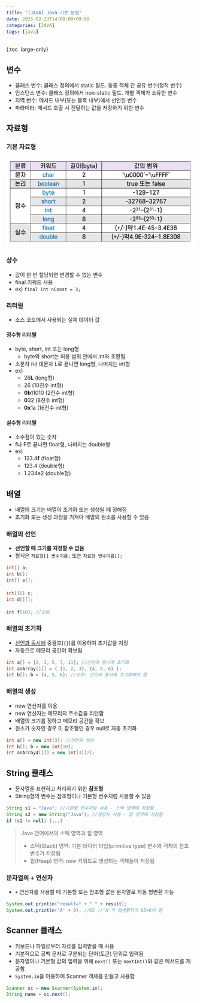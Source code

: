 ```yaml
---
title: "[JAVA] Java 기본 문법"
date: 2025-02-23T14:00:00+09:00
categories: [JAVA]
tags: [java]
---
```


{:toc .large-only}

## 변수

- 클래스 변수: 클래스 정의에서 static 필드. 동종 객체 간 공유 변수(정적 변수)
- 인스턴스 변수: 클래스 정의에서 non-static 필드. 개별 객체가 소유한 변수
- 지역 변수: 메서드 내부(또는 블록 내부)에서 선언된 변수
- 파라미터: 메서드 호출 시 전달하는 값을 저장하기 위한 변수

## 자료형

### 기본 자료형

<img src="../../assets/img/blog/2025-02-22-java-basic-grammar_01.png">

### 상수

- 값이 한 번 할당되면 변경할 수 없는 변수
- final 키워드 사용
- ex) `final int nConst = 3;`

### 리터럴

- 소스 코드에서 사용되는 실제 데이터 값

#### 정수형 리터럴

- byte, short, int 또는 long형
  - byte와 short는 허용 범위 안에서 int와 호환됨
- 소문자 i나 대문자 L로 끝나면 long형, 나머지는 int형
- ex)
  - 26**L** (long형)
  - 26 (10진수 int형)
  - **0b**11010 (2진수 int형)
  - **0**32 (8진수 int형)
  - **0x**1a (16진수 int형)

#### 실수형 리터럴

- 소수점이 있는 숫자
- f나 F로 끝나면 float형, 나머지는 double형
- ex)
  - 123.4**f** (float형)
  - 123.4 (double형)
  - 1.234e2 (double형)

## 배열

- 배열의 크기는 배열이 초기화 또는 생성될 때 정해짐
- 초기화 또는 생성 과정을 거쳐야 배열의 원소를 사용할 수 있음

### 배열의 선언

- **선언할 때 크기를 지정할 수 없음**
- 형식은 `자료형[] 변수이름;` 또는 `자료형 변수이름[];`

```java
int[] a;
int b[];
int[] e[];

int[][] c;
int d[][];

int f[10]; //오류
```

### 배열의 초기화

- <u>선언과 동시에</u> 중괄호(`{}`)를 이용하여 초기값을 지정
- 자동으로 메모리 공간이 확보됨

```java
int a[] = {2, 3, 5, 7, 11}; //선언과 동시에 초기화
int anArray[][] = { {1, 2, 3}, {4, 5, 6} };
int b[]; b = {4, 5, 6}; //오류: 선언과 동시에 초기화해야 함
```

### 배열의 생성

- new 연산자를 이용
- new 연산자는 메모리의 주소값을 리턴함
- 배열의 크기를 정하고 메모리 공간을 확보
- 원소가 숫자인 경우 0, 참조형인 경우 null로 자동 초기화

```java
int a[] = new int[3]; //선언과 생성
int b[]; b = new int[10];
int anArray4[][] = new int[3][2];
```

## String 클래스

- 문자열을 표현하고 처리하기 위한 **참조형**
- String형의 변수는 참조형이나 기본형 변수처럼 사용할 수 있음

```java
String s1 = "Java"; //기본형 변수처럼 사용 - 스택 영역에 저장됨
String s2 = new String("Java"); //생성자 사용 - 힙 영역에 저장됨
if (s1 != null) {...}
```

> Java 언어에서의 스택 영역과 힙 영역
>
> - 스택(Stack) 영역: 기본 데이터 타입(primitive type) 변수와 객체의 참조 변수가 저장됨<br/>
> - 힙(Heap) 영역: new 키워드로 생성되는 객체들이 저장됨

### 문자열의 + 연산자

- `+` 연산자를 사용할 때 기본형 또는 참조형 값은 문자열로 자동 형변환 가능

```java
System.out.println("result=" + " " + result);
System.out.println('A' + 0); //65 //'A'가 형변환되어 65+0이 됨
```

## Scanner 클래스

- 키보드나 파일로부터 자료를 입력받을 때 사용
- 기본적으로 공백 문자로 구분되는 단어(토큰) 단위로 입력됨
- 문자열이나 기본형 값의 입력을 위해 `next()` 또는 `nextInt()`와 같은 메서드를 제공함
- `System.in`을 이용하여 Scanner 객체를 만들고 사용함

```java
Scanner sc = new Scanner(System.in);
String name = sc.next();
```
